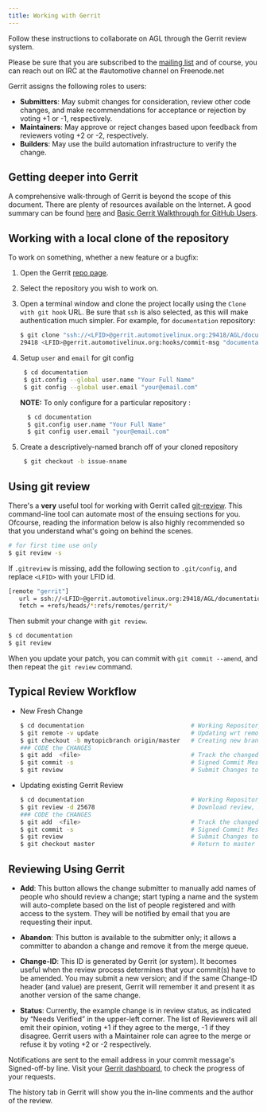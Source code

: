 ```yaml
---
title: Working with Gerrit
---
```


Follow these instructions to collaborate on AGL through the Gerrit review system.

Please be sure that you are subscribed to the [mailing list](https://lists.automotivelinux.org/g/agl-dev-community) and of course, you can reach out on IRC at the #automotive channel on Freenode.net

Gerrit assigns the following roles to users:

-  **Submitters**: May submit changes for consideration, review other
   code changes, and make recommendations for acceptance or rejection by
   voting +1 or -1, respectively.
-  **Maintainers**: May approve or reject changes based upon feedback
   from reviewers voting +2 or -2, respectively.
-  **Builders**: May use the build automation infrastructure to verify the change.

## Getting deeper into Gerrit

A comprehensive walk-through of Gerrit is beyond the scope of this
document. There are plenty of resources available on the Internet. A
good summary can be found [here](https://www.mediawiki.org/wiki/Gerrit/Tutorial) and [Basic Gerrit Walkthrough for GitHub Users](https://gerrit-review.googlesource.com/Documentation/intro-gerrit-walkthrough-github.html).

## Working with a local clone of the repository

To work on something, whether a new feature or a bugfix:

1. Open the Gerrit [repo page](https://gerrit.automotivelinux.org/gerrit/admin/repos/).

2. Select the repository you wish to work on.

3. Open a terminal window and clone the project locally using the
   ``Clone with git hook`` URL. Be sure that ``ssh`` is also selected,
   as this will make authentication much simpler. For example, for `documentation` repository:

    ```sh
    $ git clone "ssh://<LFID>@gerrit.automotivelinux.org:29418/AGL/documentation" && scp -p -P
    29418 <LFID>@gerrit.automotivelinux.org:hooks/commit-msg "documentation/.git/hooks/"
    ```

4. Setup `user` and `email` for git config

    ```sh
     $ cd documentation
     $ git.config --global user.name "Your Full Name"
     $ git config --global user.email "your@email.com"
    ```
      **NOTE:** To only configure for a particular repository :

   ```sh
     $ cd documentation
     $ git.config user.name "Your Full Name"
     $ git config user.email "your@email.com"
    ```

5. Create a descriptively-named branch off of your cloned repository

    ```sh
     $ git checkout -b issue-nname
    ```

## Using git review

There's a **very** useful tool for working with Gerrit called [git-review](https://www.mediawiki.org/wiki/Gerrit/git-review). This command-line tool can automate most of the ensuing sections for you. Ofcourse, reading the information below is also highly recommended so that you understand what's going on behind the scenes.

```sh
# for first time use only
$ git review -s
```
If `.gitreview` is missing, add the following section to ``.git/config``, and replace ``<LFID>``
with your LFID id.

```sh
[remote "gerrit"]
   url = ssh://<LFID>@gerrit.automotivelinux.org:29418/AGL/documentation.git
   fetch = +refs/heads/*:refs/remotes/gerrit/*
```

Then submit your change with ``git review``.

```sh
$ cd documentation
$ git review
```

When you update your patch, you can commit with ``git commit --amend``,
and then repeat the ``git review`` command.

## Typical Review Workflow

   - New Fresh Change

      ```sh
      $ cd documentation                              # Working Repository
      $ git remote -v update                          # Updating wrt remote
      $ git checkout -b mytopicbranch origin/master   # Creating new branch
      ### CODE the CHANGES
      $ git add  <file>                               # Track the changed files
      $ git commit -s                                 # Signed Commit Message
      $ git review                                    # Submit Changes to review
      ```

   - Updating existing Gerrit Review

      ```sh
      $ cd documentation                              # Working Repository
      $ git review -d 25678                           # Download review, 25678 is change number
      ### CODE the CHANGES
      $ git add  <file>                               # Track the changed files
      $ git commit -s                                 # Signed Commit Message
      $ git review                                    # Submit Changes to review
      $ git checkout master                           # Return to master branch
      ```

## Reviewing Using Gerrit

-  **Add**: This button allows the change submitter to manually add
   names of people who should review a change; start typing a name and
   the system will auto-complete based on the list of people registered
   and with access to the system. They will be notified by email that
   you are requesting their input.

-  **Abandon**: This button is available to the submitter only; it
   allows a committer to abandon a change and remove it from the merge
   queue.

-  **Change-ID**: This ID is generated by Gerrit (or system). It becomes
   useful when the review process determines that your commit(s) have to
   be amended. You may submit a new version; and if the same Change-ID
   header (and value) are present, Gerrit will remember it and present
   it as another version of the same change.

-  **Status**: Currently, the example change is in review status, as
   indicated by “Needs Verified” in the upper-left corner. The list of
   Reviewers will all emit their opinion, voting +1 if they agree to the
   merge, -1 if they disagree. Gerrit users with a Maintainer role can
   agree to the merge or refuse it by voting +2 or -2 respectively.

Notifications are sent to the email address in your commit message's Signed-off-by line. Visit your [Gerrit dashboard](https://gerrit.automotivelinux.org/gerrit/dashboard/self), to check the progress of your requests.

The history tab in Gerrit will show you the in-line comments and the author of the review.